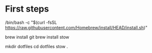 # First steps
/bin/bash -c "$(curl -fsSL https://raw.githubusercontent.com/Homebrew/install/HEAD/install.sh)"

brew install git
brew install stow

mkdir dotfiles
cd dotfiles
stow .

